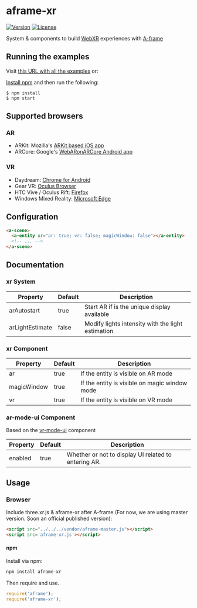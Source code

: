 # aframe-xr

[![Version](http://img.shields.io/npm/v/aframe-xr.svg?style=flat-square)](https://npmjs.org/package/aframe-xr)
[![License](http://img.shields.io/npm/l/aframe-xr.svg?style=flat-square)](https://npmjs.org/package/aframe-xr)

System &amp; components to build [WebXR](https://github.com/mozilla/webxr-api) experiences with [A-frame](https://github.com/aframevr/aframe)

## Running the examples

Visit [this URL with all the examples](https://mozilla.github.io/aframe-xr/) or:

<a href="https://docs.npmjs.com/getting-started/installing-node">Install npm</a> and then run the following:

```
$ npm install
$ npm start
```

## Supported browsers

### AR

  - ARKit: Mozilla's [ARKit based iOS app](https://github.com/mozilla/webxr-ios)
  - ARCore: Google's [WebARonARCore Android app](https://github.com/google-ar/WebARonARCore)

### VR

  - Daydream: [Chrome for Android](https://webvr.rocks/chrome_for_android)
  - Gear VR: [Oculus Browser](https://webvr.rocks/oculus_browser)
  - HTC Vive / Oculus Rift: [Firefox](https://webvr.rocks/firefox)
  - Windows Mixed Reality: [Microsoft Edge](https://webvr.rocks/microsoft_edge)

## Configuration

```html
<a-scene>
  <a-entity xr="ar: true; vr: false; magicWindow: false"></a-entity>
  <!-- ... -->
</a-scene>
```

## Documentation

### xr System

| Property                        | Default | Description                                          |
|---------------------------------|---------|------------------------------------------------------|
| arAutostart                     | true    | Start AR if is the unique display available          |
| arLightEstimate                 | false   | Modify lights intensity with the light estimation    |

### xr Component

| Property                        | Default | Description                                          |
|---------------------------------|---------|------------------------------------------------------|
| ar                              | true    | If the entity is visible on AR mode                  |
| magicWindow                     | true    | If the entity is visible on magic window mode        |
| vr                              | true    | If the entity is visible on VR mode                  |

### ar-mode-ui Component

Based on the [vr-mode-ui](https://github.com/aframevr/aframe/blob/v0.7.0/src/components/scene/vr-mode-ui.js) component

| Property                        | Default | Description                                          |
|---------------------------------|---------|------------------------------------------------------|
| enabled                         | true    | Whether or not to display UI related to entering AR. |

## Usage

### Browser
Include three.xr.js &amp; aframe-xr after A-frame (For now, we are using master version. Soon an official published version):
```html
<script src="../../../vendor/aframe-master.js"></script>
<script src='aframe-xr.js'></script>
```

#### npm

Install via npm:

```bash
npm install aframe-xr
```

Then require and use.

```js
require('aframe');
require('aframe-xr');
```
